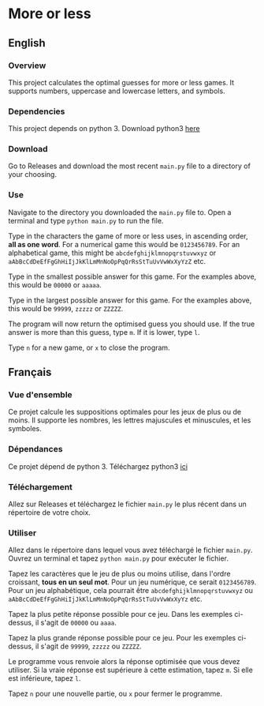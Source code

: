 # More or less
## English
### Overview
This project calculates the optimal guesses for more or less games. It supports numbers, uppercase and lowercase letters, and symbols.
### Dependencies
This project depends on python 3. Download python3 [here](https://www.python.org/downloads/)
### Download
Go to Releases and download the most recent `main.py` file to a directory of your choosing.
### Use
Navigate to the directory you downloaded the `main.py` file to. Open a terminal and type `python main.py` to run the file.

Type in the characters the game of more or less uses, in ascending order, **all as one word**. For a numerical game this would be `0123456789`. For an alphabetical game, this might be `abcdefghijklmnopqrstuvwxyz` or `aAbBcCdDeEfFgGhHiIjJkKlLmMnNoOpPqQrRsStTuUvVwWxXyYzZ` etc.

Type in the smallest possible answer for this game. For the examples above, this would be `00000` or `aaaaa`.

Type in the largest possible answer for this game. For the examples above, this would be `99999`, `zzzzz` or `ZZZZZ`.

The program will now return the optimised guess you should use. If the true answer is more than this guess, type `m`. If it is lower, type `l`.

Type `n` for a new game, or `x` to close the program.

## Français
### Vue d'ensemble
Ce projet calcule les suppositions optimales pour les jeux de plus ou de moins. Il supporte les nombres, les lettres majuscules et minuscules, et les symboles.
### Dépendances
Ce projet dépend de python 3. Téléchargez python3 [ici](https://www.python.org/downloads/)
### Téléchargement
Allez sur Releases et téléchargez le fichier `main.py` le plus récent dans un répertoire de votre choix.
### Utiliser
Allez dans le répertoire dans lequel vous avez téléchargé le fichier `main.py`. Ouvrez un terminal et tapez `python main.py` pour exécuter le fichier.

Tapez les caractères que le jeu de plus ou moins utilise, dans l'ordre croissant, **tous en un seul mot**. Pour un jeu numérique, ce serait `0123456789`. Pour un jeu alphabétique, cela pourrait être `abcdefghijklmnopqrstuvwxyz` ou `aAbBcCdDeEfFgGhHiIjJkKlLmMnNoOpPqQrRsStTuUvVwWxXyYz` etc.

Tapez la plus petite réponse possible pour ce jeu. Dans les exemples ci-dessus, il s'agit de `00000` ou `aaaa`.

Tapez la plus grande réponse possible pour ce jeu. Pour les exemples ci-dessus, il s'agit de `99999`, `zzzzz` ou `ZZZZZ`.

Le programme vous renvoie alors la réponse optimisée que vous devez utiliser. Si la vraie réponse est supérieure à cette estimation, tapez `m`. Si elle est inférieure, tapez `l`.

Tapez `n` pour une nouvelle partie, ou `x` pour fermer le programme.